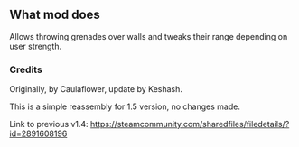 ## What mod does
Allows throwing grenades over walls and tweaks their range depending on user strength.

### Credits
Originally, by Caulaflower, update by Keshash.

This is a simple reassembly for 1.5 version, no changes made.

Link to previous v1.4: https://steamcommunity.com/sharedfiles/filedetails/?id=2891608196
